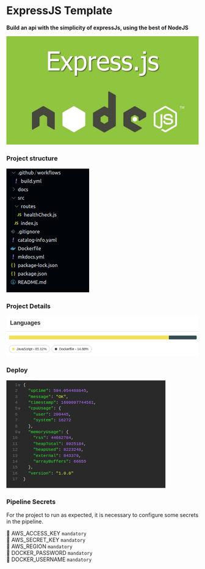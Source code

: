 # ExpressJS Template

**Build an api with the simplicity of expressJs, using the best of NodeJS**

<img src="./imgs/banner.jpg" width="600" />



### Project structure

<img src="./imgs/image1.png"/>

### Project Details
<img src="./imgs/image2.png"/>

### Deploy
<img src="./imgs/image5.png"/>

### Pipeline Secrets
For the project to run as expected, it is necessary to configure some secrets in the pipeline.

🔑 AWS_ACCESS_KEY `mandatory` <br>
🔑 AWS_SECRET_KEY `mandatory` <br>
🔑 AWS_REGION `mandatory` <br>
🔑 DOCKER_PASSWORD `mandatory` <br>
🔑 DOCKER_USERNAME `mandatory` <br>
